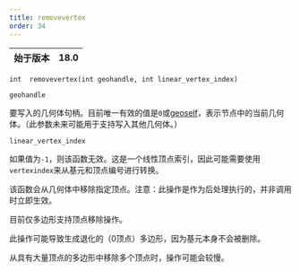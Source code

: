 ```yaml
---
title: removevertex
order: 34
---
```


| 始于版本 | 18.0 |
| --- | --- |

`int  removevertex(int geohandle, int linear_vertex_index)`

`geohandle`

要写入的几何体句柄。目前唯一有效的值是`0`或[geoself](./geoself "返回当前几何体的句柄")，表示节点中的当前几何体。（此参数未来可能用于支持写入其他几何体。）

`linear_vertex_index`

如果值为`-1`，则该函数无效。这是一个线性顶点索引，因此可能需要使用`vertexindex`来从基元和顶点编号进行转换。

该函数会从几何体中移除指定顶点。注意：此操作是作为后处理执行的，并非调用时立即生效。

目前仅多边形支持顶点移除操作。

此操作可能导致生成退化的（0顶点）多边形，因为基元本身不会被删除。

从具有大量顶点的多边形中移除多个顶点时，操作可能会较慢。
